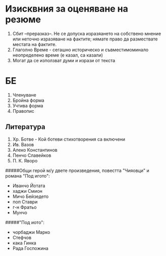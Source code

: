 Изисквния за оценяване на резюме
================================

1. Сбит –преразказ–. Не се допуска изразяането на собствено мнение или неточно изразяване на фактите; нямате право да размествате местата на фактите.
2. Глаголно Време - сегашно историческо и съвместимоминало неопределено време
(е казал, са казали)
3. Могат да се използват думи и изрази от текста

БЕ
==
1. Членуване
2. Бройна форма
3. Учтива форма
4. Правопис

Литература
----------
1. Хр. Ботве - Кой ботеви стихотворения са включени
2. Ив. Вазов
3. Алеко Константинов
4. Пенчо Славейков
5. П. К. Яворо

#####Общи герой м/у двете произведения, повестта "Чияовци" и романа "Под игото":  
- Иванчо Йотата
- хаджи Смион
- Мичо Бейзедето
- поп Ставри
- г-н Фратьо
- Мунчо

#####"Под иото":  
- чорбаджи Марко
- Стефчов
- кака Гинка
- Рада Госпожина
